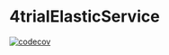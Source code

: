 # 4trialElasticService



[![codecov](https://codecov.io/gh/yrameshra0/4trialElasticService/branch/master/graph/badge.svg)](https://codecov.io/gh/yrameshra0/4trialElasticService)

